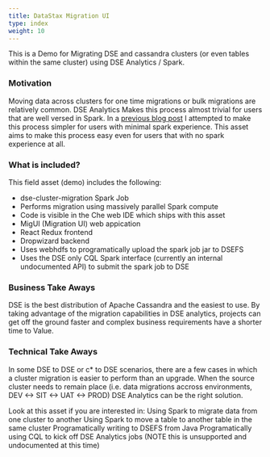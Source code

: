 ```yaml
---
title: DataStax Migration UI
type: index
weight: 10
---
```


This is a Demo for Migrating DSE and cassandra clusters (or even tables within the same cluster) using DSE Analytics / Spark.

### Motivation

Moving data across clusters for one time migrations or bulk migrations are relatively common. DSE Analytics Makes this process almost trivial for users that are well versed in Spark. In a [previous blog post](http://www.sestevez.com/cluster-migration-keeping-simple-things-simple/) I attempted to make this process simpler for users with minimal spark experience. This asset aims to make this process easy even for users that with no spark experience at all.

### What is included?

This field asset (demo) includes the following:

* dse-cluster-migration Spark Job
 * Performs migration using massively parallel Spark compute
 * Code is visible in the Che web IDE which ships with this asset
* MigUI (Migration UI) web appication
 * React Redux frontend
 * Dropwizard backend
 * Uses webhdfs to programatically upload the spark job jar to DSEFS
 * Uses the DSE only CQL Spark interface (currently an internal undocumented API) to submit the spark job to DSE

### Business Take Aways

DSE is the best distribution of Apache Cassandra and the easiest to use. By taking advantage of the migration capabilities in DSE analytics, projects can get off the ground faster and complex business requirements have a shorter time to Value.

### Technical Take Aways

In some DSE to DSE or c* to DSE scenarios, there are a few cases in which a cluster migration is easier to perform than an upgrade. When the source cluster needs to remain place (i.e. data migrations accross environments, DEV <-> SIT <-> UAT <-> PROD) DSE Analytics can be the right solution.

Look at this asset if you are interested in:
Using Spark to migrate data from one cluster to another
Using Spark to move a table to another table in the same cluster
Programatically writing to DSEFS from Java
Programatically using CQL to kick off DSE Analytics jobs (NOTE this is unsupported and undocumented at this time)

